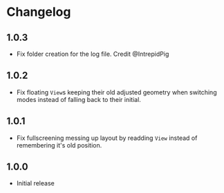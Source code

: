 # Changelog

## 1.0.3

- Fix folder creation for the log file. Credit @IntrepidPig

## 1.0.2

- Fix floating `View`s keeping their old adjusted geometry when switching modes instead of falling back to their initial.

## 1.0.1

- Fix fullscreening messing up layout by readding `View` instead of remembering it's old position.

## 1.0.0

- Initial release

